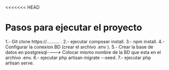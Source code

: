 <<<<<<< HEAD
# Pasos para ejecutar el proyecto
1.- Git clone https://.......... .
2.- ejecutar composer install.
3.- npm install.
4.-Configurar la conexion BD (crear el archivo .env ).
5.- Crear la base de datos en postgresql----> Colocar mismo nombre de la BD que esta en el archivo .env.
6.- ejecutar php artisan migrate --seed.
7.- ejecutar php artisan serve.
